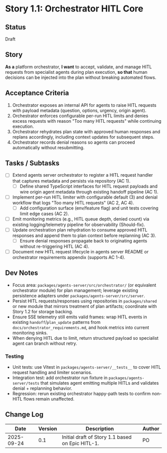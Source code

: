 # Story 1.1: Orchestrator HITL Core

## Status
Draft

## Story
**As a** platform orchestrator,
**I want** to accept, validate, and manage HITL requests from specialist agents during plan execution,
**so that** human decisions can be injected into the plan without breaking automated flows.

## Acceptance Criteria
1. Orchestrator exposes an internal API for agents to raise HITL requests with payload metadata (question, options, urgency, origin agent).
2. Orchestrator enforces configurable per-run HITL limits and denies excess requests with reason "Too many HITL requests" while continuing execution.
3. Orchestrator rehydrates plan state with approved human responses and replans accordingly, including context updates for subsequent steps.
4. Orchestrator records denial reasons so agents can proceed automatically without resubmitting.

## Tasks / Subtasks
- [ ] Extend agents server orchestrator to register a HITL request handler that captures metadata and persists via repository (AC 1).
  - [ ] Define shared TypeScript interfaces for HITL request payloads and wire origin agent metadata through existing handoff pipeline (AC 1).
- [ ] Implement per-run HITL limiter with configurable default (3) and denial workflow that logs "Too many HITL requests" (AC 2, AC 4).
  - [ ] Add configuration surface (env/feature flag) and unit tests covering limit edge cases (AC 2).
- [ ] Emit monitoring metrics (e.g., HITL queue depth, denied count) via existing logging/telemetry pipeline for observability (Should-fix).
- [ ] Update orchestration plan rehydration to consume approved HITL responses and append them to plan context before replanning (AC 3).
  - [ ] Ensure denial responses propagate back to originating agents without re-triggering HITL (AC 4).
- [ ] Document new HITL request lifecycle in agents server README or orchestrator requirements appendix (supports AC 1-4).

## Dev Notes
- Focus area: `packages/agents-server/src/orchestrator/` (or equivalent orchestrator module) for plan management; leverage existing persistence adapters under `packages/agents-server/src/server`.
- Persist HITL requests/responses using repositories in `packages/shared` or new module that mirrors treatment of plan artifacts; coordinate with Story 1.2 for storage backing.
- Ensure SSE telemetry still emits valid frames: wrap HITL events in existing `handoff`/`plan_update` patterns from `docs/orchestrator_requirements.md`, and hook metrics into current monitoring sinks.
- When denying HITL due to limit, return structured payload so specialist agent can branch without retry.

### Testing
- Unit tests: use Vitest in `packages/agents-server/__tests__` to cover HITL request handling and limiter scenarios.
- Integration test: add orchestrator run fixture in `packages/agents-server/tests` that simulates agent emitting multiple HITLs and validates denial + replanning behavior.
- Regression: rerun existing orchestrator happy-path tests to confirm non-HITL flows remain unaffected.

## Change Log
| Date | Version | Description | Author |
|------|---------|-------------|--------|
| 2025-09-24 | 0.1 | Initial draft of Story 1.1 based on Epic HITL-1. | PO |
